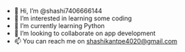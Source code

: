 - 👋 Hi, I’m @shashi7406666144
- 👀 I’m interested in learning some coding
- 🌱 I’m currently learning Python
- 💞️ I’m looking to collaborate on app development
- 📫 You can reach me on shashikantpe4020@gmail.com

<!---
shashi7406666144/shashi7406666144 is a ✨ special ✨ repository because its `README.md` (this file) appears on your GitHub profile.
You can click the Preview link to take a look at your changes.
--->
